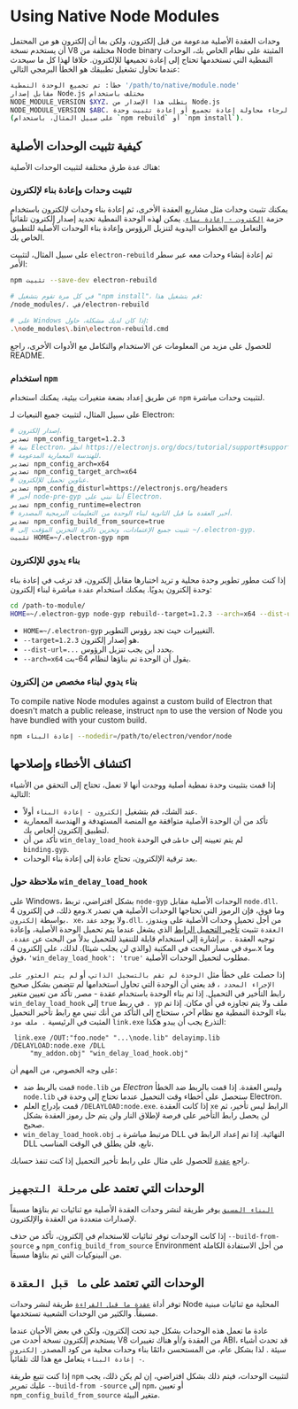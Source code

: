 # Using Native Node Modules

وحدات العقدة الأصلية مدعومة من قبل إلكترون، ولكن بما أن إلكترون هو من المحتمل أن يستخدم نسخة V8 مختلفة من Node binary المثبتة على نظام الخاص بك، الوحدات النمطية التي تستخدمها تحتاج إلى إعادة تجميعها للإلكترون. خلافا لهذا كل ما سيحدث عندما تحاول تشغيل تطبيقك هو الخطأ البرمجي التالي:

```sh
خطأ: تم تجميع الوحدة النمطية '/path/to/native/module.node'
مقابل إصدار Node.js مختلف باستخدام
NODE_MODULE_VERSION $XYZ. يتطلب هذا الإصدار من Node.js
NODE_MODULE_VERSION $ABC. الرجاء محاولة إعادة تجميع أو إعادة تثبيت وحدة
(على سبيل المثال، باستخدام `npm rebuild` أو `npm install`).
```

## كيفية تثبيت الوحدات الأصلية

هناك عدة طرق مختلفة لتثبيت الوحدات الأصلية:

### تثبيت وحدات وإعادة بناء لإلكترون

يمكنك تثبيت وحدات مثل مشاريع العقدة الأخرى، ثم إعادة بناء وحدات لإلكترون باستخدام حزمة [`إلكترون - إعادة بناء`](https://github.com/electron/electron-rebuild). يمكن لهذه الوحدة النمطية تحديد إصدار إلكترون تلقائياً والتعامل مع الخطوات اليدوية لتنزيل الرؤوس وإعادة بناء الوحدات الأصلية للتطبيق الخاص بك.

على سبيل المثال، لتثبيت `electron-rebuild` ثم إعادة إنشاء وحدات معه عبر سطر الأمر:

```sh
npm تثبيت --save-dev electron-rebuild

# في كل مرة تقوم بتشغيل "npm install"، قم بتشغيل هذا:
/node_modules/. في/electron-rebuild

# على Windows إذا كان لديك مشكلة، حاول:
.\node_modules\.bin\electron-rebuild.cmd
```

للحصول على مزيد من المعلومات عن الاستخدام والتكامل مع الأدوات الأخرى، راجع README.

### استخدام `npm`

عن طريق إعداد بضعة متغيرات بيئية، يمكنك استخدام `npm` لتثبيت وحدات مباشرة.

على سبيل المثال، لتثبيت جميع التبعيات لـ Electron:

```sh
# إصدار إلكترون.
تصدير npm_config_target=1.2.3
# بنية Electron، انظر https://electronjs.org/docs/tutorial/support#supported-platforms
# للهندسة المعمارية المدعومة.
تصدير npm_config_arch=x64
تصدير npm_config_target_arch=x64
# عناوين تحميل للإلكترون.
تصدير npm_config_disturl=https://electronjs.org/headers
# أخبر node-pre-gyp أننا نبني على Electron.
تصدير npm_config_runtime=electron
# أخبر العقدة ما قبل الثانوية لبناء الوحدة من التعليمات البرمجية المصدرة.
تصدير npm_config_build_from_source=true
# تثبيت جميع الإعتمادات، وتخزين ذاكرة التخزين المؤقت إلى ~/.electron-gyp.
تثبيت HOME=~/.electron-gyp npm
```

### بناء يدوي للإلكترون

إذا كنت مطور تطوير وحدة محلية و تريد اختبارها مقابل إلكترون، قد ترغب في إعادة بناء وحدة إلكترون يدويًا. يمكنك استخدام `عقدة` مباشرة لبناء إلكترون:

```sh
cd /path-to-module/
HOME=~/.electron-gyp node-gyp rebuild--target=1.2.3 --arch=x64 --dist-url=https://electronjs.org/headers
```

* `HOME=~/.electron-gyp` التغييرات حيث تجد رؤوس التطوير.
* `--target=1.2.3` هو إصدار إلكترون.
* `--dist-url=...` يحدد أين يجب تنزيل الرؤوس.
* `--arch=x64` يقول أن الوحدة تم بناؤها لنظام 64-بت.

### بناء يدوي لبناء مخصص من إلكترون

To compile native Node modules against a custom build of Electron that doesn't match a public release, instruct `npm` to use the version of Node you have bundled with your custom build.

```sh
npm إعادة البناء --nodedir=/path/to/electron/vendor/node
```

## اكتشاف الأخطاء وإصلاحها

إذا قمت بتثبيت وحدة نمطية أصلية ووجدت أنها لا تعمل، تحتاج إلى التحقق من الأشياء التالية:

* عند الشك، قم بتشغيل `إلكترون - إعادة البناء` أولاً.
* تأكد من أن الوحدة الأصلية متوافقة مع المنصة المستهدفة و الهندسة المعمارية لتطبيق إلكترون الخاص بك.
* تأكد من أن `win_delay_load_hook` لم يتم تعيينه إلى `خاطئ` في الوحدة `binding.gyp`.
* بعد ترقية الإلكترون، تحتاج عادة إلى إعادة بناء الوحدات.

### ملاحظة حول `win_delay_load_hook`

على Windows، بشكل افتراضي، تربط `node-gyp` الوحدات الأصلية مقابل `node.dll`. ومع ذلك، في إلكترون 4.x وما فوق، فإن الرموز التي تحتاجها الوحدات الأصلية هي تصدر بواسطة `إلكترون. xe`، ولا يوجد `عقد.dll`. من أجل تحميل وحدات الأصلية على ويندوز، `العقدة` تثبيت [تأخير التحميل الرابط](https://msdn.microsoft.com/en-us/library/z9h1h6ty.aspx) الذي يشغل عندما يتم تحميل الوحدة الأصلية، وإعادة توجيه العقدة `. س` إشارة إلى استخدام قابلة للتنفيذ للتحميل بدلاً من البحث عن `عقدة. سوف` في مسار البحث في المكتبة (والذي لن يجلب شيئا). لذلك، على إلكترون 4.x وما فوق، `'win_delay_load_hook': 'true'` مطلوب لتحميل الوحدات الأصلية.

إذا حصلت على خطأ مثل `الوحدة لم تقم بالتسجيل الذاتي`، أو `لم يتم العثور على الإجراء المحدد
`، قد يعني أن الوحدة التي تحاول استخدامها لم تتضمن بشكل صحيح رابط التأخير في التحميل.  إذا تم بناء الوحدة باستخدام عقدة - مصر, تأكد من تعيين متغير `win_delay_load_hook` إلى `true` في ربط `. yp` ملف ولا يتم تجاوزه في أي مكان.  إذا تم بناء الوحدة النمطية مع نظام آخر، ستحتاج إلى التأكد من أنك تبني مع رابط تأخير التحميل المثبت في الرئيسية `. ملف مود` `link.exe` التذرع يجب أن يبدو هكذا:

```plaintext
 link.exe /OUT:"foo.node" "...\node.lib" delayimp.lib /DELAYLOAD:node.exe /DLL
     "my_addon.obj" "win_delay_load_hook.obj"
```

على وجه الخصوص، من المهم أن:

- قمت بالربط ضد `node.lib` من _Electron_ وليس العقدة. إذا قمت بالربط ضد الخطأ `node.lib` ستحصل على أخطاء وقت التحميل عندما تحتاج إلى وحدة في Electron.
- قمت بإدراج العلم `/DELAYLOAD:node.exe`. إذا كانت العقدة `xe` الرابط ليس تأخير، ثم لن يحصل رابط التأخير على فرصة لإطلاق النار ولن يتم حل رموز العقدة بشكل صحيح.
- `win_delay_load_hook.obj` مرتبط مباشرة بـ DLL النهائية. إذا تم إعداد الرابط في DLL تابع، فلن يطلق في الوقت المناسب.

راجع [`عقدة`](https://github.com/nodejs/node-gyp/blob/e2401e1395bef1d3c8acec268b42dc5fb71c4a38/src/win_delay_load_hook.cc) للحصول على مثال على رابط تأخير التحميل إذا كنت تنفذ حسابك.

## الوحدات التي تعتمد على `مرحلة التجهيز`

[`البناء المسبق`](https://github.com/prebuild/prebuild) يوفر طريقة لنشر وحدات العقدة الأصلية مع ثنائيات تم بناؤها مسبقاً لإصدارات متعددة من العقدة والإلكترون.

إذا كانت الوحدات توفر ثنائيات للاستخدام في إلكترون، تأكد من حذف `--build-from-source` و `npm_config_build_from_source` Environment من أجل الاستفادة الكاملة من البينوكيات التي تم بناؤها مسبقاً.

## الوحدات التي تعتمد على `ما قبل العقدة`

توفر أداة [`عقدة ما قبل القراءة`](https://github.com/mapbox/node-pre-gyp) طريقة لنشر وحدات Node المحلية مع ثنائيات مبنية مسبقاً. والكثير من الوحدات الشعبية تستخدمها.

عادة ما تعمل هذه الوحدات بشكل جيد تحت إلكترون، ولكن في بعض الأحيان عندما يستخدم إلكترون نسخة أحدث من V8 من العقدة و/أو هناك تغييرات ABI، قد تحدث أشياء سيئة . لذا بشكل عام، من المستحسن دائمًا بناء وحدات محلية من كود المصدر. `إلكترون - إعادة البناء` يتعامل مع هذا لك تلقائياً.

إذا كنت تتبع طريقة `npm` لتثبيت الوحدات، فيتم ذلك بشكل افتراضي، إن لم يكن ذلك، يجب عليك تمرير `--build-from -source` إلى `npm`، أو تعيين `npm_config_build_from_source` متغير البيئة.
